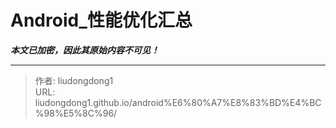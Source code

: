 # Android_性能优化汇总

***本文已加密，因此其原始内容不可见！***

---

> 作者: liudongdong1  
> URL: liudongdong1.github.io/android%E6%80%A7%E8%83%BD%E4%BC%98%E5%8C%96/  

